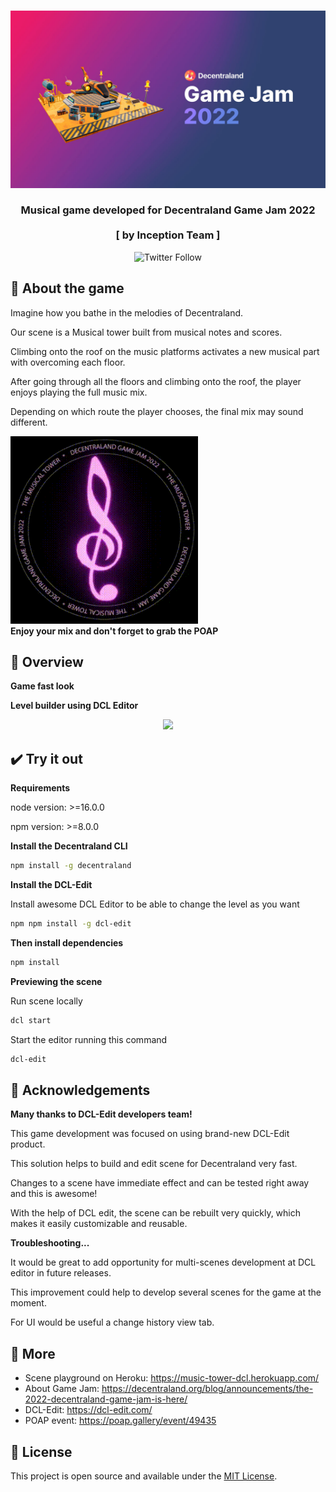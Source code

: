 <br />
<p align="center">
<a >
    <img src="screenshots/thumbnail.jpg" alt="Logo">
</a>

<h3 align="center">Musical game developed for Decentraland Game Jam 2022<br /><br />[ by Inception Team ]</h3>

<p align="center">
    <img alt="Twitter Follow" src="https://img.shields.io/twitter/follow/inceptionfun?style=social" />  
</p>

## 🎵 About the game

Imagine how you bathe in the melodies of Decentraland.

Our scene is a Musical tower built from musical notes and scores.

Climbing onto the roof on the music platforms activates a new musical part with overcoming each floor.

After going through all the floors and climbing onto the roof, the player enjoys playing the full music mix.

Depending on which route the player chooses, the final mix may sound different.

<p>
    <img src="screenshots/poap.gif" width="300"><br>
    <strong>Enjoy your mix and don't forget to grab the POAP</strong>
</p>

## 👀 Overview
**Game fast look**

**Level builder using DCL Editor**
<p align="center">
    <img src="screenshots/dcl-edit.gif" width="600"><br>
</p>

## ✔️ Try it out
**Requirements**

node version: >=16.0.0

npm version: >=8.0.0

**Install the Decentraland CLI**

```bash
npm install -g decentraland
```

**Install the DCL-Edit**

Install awesome DCL Editor to be able to change the level as you want 

```bash
npm npm install -g dcl-edit
```

**Then install dependencies**
```bash
npm install
```
**Previewing the scene**

Run scene locally
```bash
dcl start
```

Start the editor running this command
```bash
dcl-edit
```

## 🙏 Acknowledgements
**Many thanks to DCL-Edit developers team!**

This game development was focused on using brand-new DCL-Edit product.

This solution helps to build and edit scene for Decentraland very fast.

Changes to a scene have immediate effect and can be tested right away and this is awesome!

With the help of DCL edit, the scene can be rebuilt very quickly, which makes it easily customizable and reusable.

**Troubleshooting...**

It would be great to add opportunity for multi-scenes development at DCL editor in future releases.

This improvement could help to develop several scenes for the game at the moment.

For UI would be useful a change history view tab. 

## 📄 More

- Scene playground on Heroku: https://music-tower-dcl.herokuapp.com/
- About Game Jam: https://decentraland.org/blog/announcements/the-2022-decentraland-game-jam-is-here/
- DCL-Edit: https://dcl-edit.com/
- POAP event: https://poap.gallery/event/49435


## 📑 License

This project is open source and available under the [MIT License](LICENSE).
